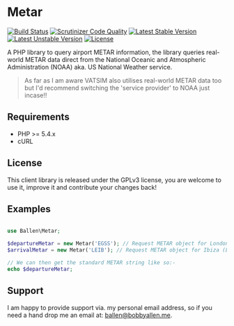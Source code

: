 Metar
=====

[![Build Status](https://scrutinizer-ci.com/g/bobsta63/metar/badges/build.png?b=master)](https://scrutinizer-ci.com/g/bobsta63/metar/build-status/master)
[![Scrutinizer Code Quality](https://scrutinizer-ci.com/g/bobsta63/metar/badges/quality-score.png?b=master)](https://scrutinizer-ci.com/g/bobsta63/metar/?branch=master)
[![Latest Stable Version](https://poser.pugx.org/ballen/metar/v/stable)](https://packagist.org/packages/ballen/metar)
[![Latest Unstable Version](https://poser.pugx.org/ballen/metar/v/unstable)](https://packagist.org/packages/ballen/metar)
[![License](https://poser.pugx.org/ballen/metar/license)](https://packagist.org/packages/ballen/metar)

A PHP library to query airport METAR information, the library queries real-world METAR data direct from the National Oceanic and Atmospheric Administration (NOAA) aka. US National Weather service.

> As far as I am aware VATSIM also utilises real-world METAR data too but I'd recommend switching the 'service provider' to NOAA just incase!!

Requirements
------------

* PHP >= 5.4.x
* cURL

License
-------

This client library is released under the GPLv3 license, you are welcome to use it, improve it and contribute your changes back!

Examples
--------

```php

use Ballen\Metar;

$departureMetar = new Metar('EGSS'); // Request METAR object for London Stansted (EGSS)
$arrivalMetar = new Metar('LEIB'); // Request METAR object for Ibiza (LEIB)

// We can then get the standard METAR string like so:-
echo $departureMetar;
```

Support
-------

I am happy to provide support via. my personal email address, so if you need a hand drop me an email at: [ballen@bobbyallen.me]().
